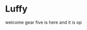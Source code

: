 # Luffy
welcome
gear five is here and it is op 
 
 
     
  
          
                              
                                      
                                                  
                                                                    
                                           
                                       
                        
            
     
 
